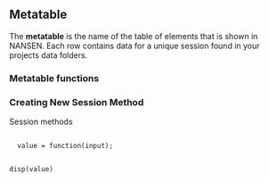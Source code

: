 ## Metatable
The **metatable** is the name of the table of elements that is shown in NANSEN. Each row contains data for a unique session found in your projects data folders. 



### Metatable functions


### Creating New Session Method
Session methods


<code>
  value = function(input); 
  
  disp(value)
</code>
